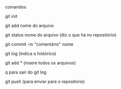 comandos

git init

git add nome do arquivo

git status nome do arquivo (diz o que há no repositório)

git commit -m "comentário" nome


git log (indica o histórico)

git add * (insere todos os arquivos)

q para sair do git log

git push (para enviar para o repositorio)
